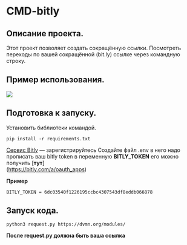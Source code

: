 # CMD-bitly
 

## Описание проекта.   
Этот проект позволяет создать сокращённую ссылки. Посмотреть переходы по вашей сокращённой (bit.ly) ссылке через командную строку.     
## Пример использования.   

![](example.gif)  
   
## Подготовка к запуску.  
Установить библиотеки командой.  
```
pip install -r requirements.txt  
```
    
[Сервис Bitly](https://bit.ly/) — зарегистрируйтесь
Создайте файл .env в него надо прописать ваш bitly token в переменную **BITLY_TOKEN** его можно получить [**тут**]   
(https://bitly.com/a/oauth_apps)    
    
**Пример**  
```
BITLY_TOKEN = 6dc03540f1226195ccbc4307543df8eddb066878
```

## Запуск кода.  
```
python3 request.py https://dvmn.org/modules/
```
**После request.py должна быть ваша ссылка**
